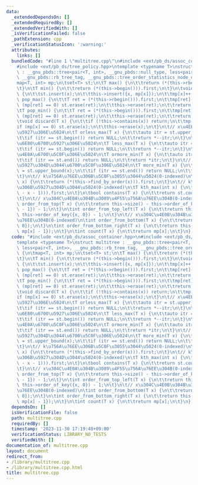 ```yaml
---
data:
  _extendedDependsOn: []
  _extendedRequiredBy: []
  _extendedVerifiedWith: []
  _isVerificationFailed: false
  _pathExtension: cpp
  _verificationStatusIcon: ':warning:'
  attributes:
    links: []
  bundledCode: "#line 1 \"multitree.cpp\"\n#include <ext/pb_ds/assoc_container.hpp>\n\
    #include <ext/pb_ds/tree_policy.hpp>\ntemplate <typename T>\nstruct multitree\
    \ : __gnu_pbds::tree<pair<T, int>, __gnu_pbds::null_type, less<pair<T, int>>,\
    \ __gnu_pbds::rb_tree_tag, __gnu_pbds::tree_order_statistics_node_update> {\n\t\
    map<T, int> mp;\n\tset<T> st;\n\tT max() {\n\t\treturn (*(this->rbegin())).first;\n\
    \t}\n\tT min() {\n\t\treturn (*(this->begin())).first;\n\t}\n\tvoid insert(T x)\
    \ {\n\t\tst.insert(x);\n\t\tthis->insert({x, mp[x]});\n\t\tmp[x]++;\n\t}\n\tT\
    \ pop_max() {\n\t\tT ret = (*(this->rbegin())).first;\n\t\tmp[ret]--;\n\t\tif\
    \ (mp[ret] == 0) st.erase(ret);\n\t\tthis->erase(ret);\n\t\treturn ret;\n\t}\n\
    \tT pop_min() {\n\t\tT ret = (*(this->begin())).first;\n\t\tmp[ret]--;\n\t\tif\
    \ (mp[ret] == 0) st.erase(ret);\n\t\tthis->erase(ret);\n\t\treturn ret;\n\t}\n\
    \tvoid discard(T x) {\n\t\tif (!this->contains(x)) return;\n\t\tmp[x]--;\n\t\t\
    if (mp[x] == 0) st.erase(x);\n\t\tthis->erase(x);\n\t}\n\t// x\u4EE5\u4E0B\u6700\
    \u5927\u306E\u5024\n\tT orless_max(T x) {\n\t\tauto itr = st.upper_bound(x);\n\
    \t\tif (itr == st.begin()) return NULL;\n\t\treturn *--itr;\n\t}\n\t// x\u672A\
    \u6E80\u6700\u5927\u306E\u5024\n\tT less_max(T x) {\n\t\tauto itr = st.lower_bound(x);\n\
    \t\tif (itr == st.begin()) return NULL;\n\t\treturn *--itr;\n\t}\n\t// x\u4EE5\
    \u4E0A\u6700\u5C0F\u306E\u5024\n\tT ormore_min(T x) {\n\t\tauto itr = st.lower_bound(x);\n\
    \t\tif (itr == st.end()) return NULL;\n\t\treturn *itr;\n\t}\n\t// x\u3088\u308A\
    \u5927\u304D\u3044\u6700\u5C0F\u306E\u5024\n\tT more_min(T x) {\n\t\tauto itr\
    \ = st.upper_bound(x);\n\t\tif (itr == st.end()) return NULL;\n\t\treturn *itr;\n\
    \t}\n\t// k\u756A\u76EE\u306B\u5C0F\u3055\u3044\u5024(0-indexed)\n\tT kth_min(int\
    \ x) {\n\t\treturn (*(this->find_by_order(x))).first;\n\t}\n\t// k\u756A\u76EE\
    \u306B\u5927\u304D\u3044\u5024(0-indexed)\n\tT kth_max(int x) {\n\t\treturn (*(this->find_by_order(this->size()\
    \ - x - 1))).first;\n\t}\n\tbool contains(T x) {\n\t\treturn st.count(x) > 0;\n\
    \t}\n\t// x\u304C\u4E0A\u304B\u3089\u4F55\u756A\u76EE\u304B(0-indexed)\n\tint\
    \ order_from_top(T x) {\n\t\treturn this->size() - this->order_of_key({x, mp[x]\
    \ - 1}) - 1;\n\t}\n\tint order_from_top_left(T x) {\n\t\treturn this->size() -\
    \ this->order_of_key({x, 0}) - 1;\n\t}\n\t// x\u304C\u4E0B\u304B\u3089\u4F55\u756A\
    \u76EE\u304B(0-indexed)\n\tint order_from_bottom(T x) {\n\t\treturn this->order_of_key({x,\
    \ 0});\n\t}\n\tint order_from_bottom_right(T x) {\n\t\treturn this->order_of_key({x,\
    \ mp[x] - 1});\n\t}\n\tint count(T x) {\n\t\treturn mp[x];\n\t}\n};\n"
  code: "#include <ext/pb_ds/assoc_container.hpp>\n#include <ext/pb_ds/tree_policy.hpp>\n\
    template <typename T>\nstruct multitree : __gnu_pbds::tree<pair<T, int>, __gnu_pbds::null_type,\
    \ less<pair<T, int>>, __gnu_pbds::rb_tree_tag, __gnu_pbds::tree_order_statistics_node_update>\
    \ {\n\tmap<T, int> mp;\n\tset<T> st;\n\tT max() {\n\t\treturn (*(this->rbegin())).first;\n\
    \t}\n\tT min() {\n\t\treturn (*(this->begin())).first;\n\t}\n\tvoid insert(T x)\
    \ {\n\t\tst.insert(x);\n\t\tthis->insert({x, mp[x]});\n\t\tmp[x]++;\n\t}\n\tT\
    \ pop_max() {\n\t\tT ret = (*(this->rbegin())).first;\n\t\tmp[ret]--;\n\t\tif\
    \ (mp[ret] == 0) st.erase(ret);\n\t\tthis->erase(ret);\n\t\treturn ret;\n\t}\n\
    \tT pop_min() {\n\t\tT ret = (*(this->begin())).first;\n\t\tmp[ret]--;\n\t\tif\
    \ (mp[ret] == 0) st.erase(ret);\n\t\tthis->erase(ret);\n\t\treturn ret;\n\t}\n\
    \tvoid discard(T x) {\n\t\tif (!this->contains(x)) return;\n\t\tmp[x]--;\n\t\t\
    if (mp[x] == 0) st.erase(x);\n\t\tthis->erase(x);\n\t}\n\t// x\u4EE5\u4E0B\u6700\
    \u5927\u306E\u5024\n\tT orless_max(T x) {\n\t\tauto itr = st.upper_bound(x);\n\
    \t\tif (itr == st.begin()) return NULL;\n\t\treturn *--itr;\n\t}\n\t// x\u672A\
    \u6E80\u6700\u5927\u306E\u5024\n\tT less_max(T x) {\n\t\tauto itr = st.lower_bound(x);\n\
    \t\tif (itr == st.begin()) return NULL;\n\t\treturn *--itr;\n\t}\n\t// x\u4EE5\
    \u4E0A\u6700\u5C0F\u306E\u5024\n\tT ormore_min(T x) {\n\t\tauto itr = st.lower_bound(x);\n\
    \t\tif (itr == st.end()) return NULL;\n\t\treturn *itr;\n\t}\n\t// x\u3088\u308A\
    \u5927\u304D\u3044\u6700\u5C0F\u306E\u5024\n\tT more_min(T x) {\n\t\tauto itr\
    \ = st.upper_bound(x);\n\t\tif (itr == st.end()) return NULL;\n\t\treturn *itr;\n\
    \t}\n\t// k\u756A\u76EE\u306B\u5C0F\u3055\u3044\u5024(0-indexed)\n\tT kth_min(int\
    \ x) {\n\t\treturn (*(this->find_by_order(x))).first;\n\t}\n\t// k\u756A\u76EE\
    \u306B\u5927\u304D\u3044\u5024(0-indexed)\n\tT kth_max(int x) {\n\t\treturn (*(this->find_by_order(this->size()\
    \ - x - 1))).first;\n\t}\n\tbool contains(T x) {\n\t\treturn st.count(x) > 0;\n\
    \t}\n\t// x\u304C\u4E0A\u304B\u3089\u4F55\u756A\u76EE\u304B(0-indexed)\n\tint\
    \ order_from_top(T x) {\n\t\treturn this->size() - this->order_of_key({x, mp[x]\
    \ - 1}) - 1;\n\t}\n\tint order_from_top_left(T x) {\n\t\treturn this->size() -\
    \ this->order_of_key({x, 0}) - 1;\n\t}\n\t// x\u304C\u4E0B\u304B\u3089\u4F55\u756A\
    \u76EE\u304B(0-indexed)\n\tint order_from_bottom(T x) {\n\t\treturn this->order_of_key({x,\
    \ 0});\n\t}\n\tint order_from_bottom_right(T x) {\n\t\treturn this->order_of_key({x,\
    \ mp[x] - 1});\n\t}\n\tint count(T x) {\n\t\treturn mp[x];\n\t}\n};\n"
  dependsOn: []
  isVerificationFile: false
  path: multitree.cpp
  requiredBy: []
  timestamp: '2023-11-30 17:19:48+09:00'
  verificationStatus: LIBRARY_NO_TESTS
  verifiedWith: []
documentation_of: multitree.cpp
layout: document
redirect_from:
- /library/multitree.cpp
- /library/multitree.cpp.html
title: multitree.cpp
---
```

